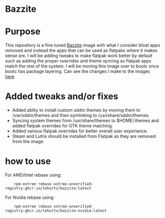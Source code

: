 # Bazzite

# Purpose

This repository is a fine tuned [Bazzite](https://bazzite.gg/) image with what I consider bloat apps removed and instead the apps that can be used as flatpaks where it makes sense are. I will be adding tweaks to make flatpak work better by default such as adding the proper overrides and theme syncing so flatpak apps match the rest of the system. I will be moving this image over to bootc once bootc has package layering. Can see the changes I make to the images [here](https://github.com/tohurtv/bazzite/blob/main/build.sh)

# Added tweaks and/or fixes
- Added ablity to install custom sddm themes by moving them to /var/sddm/themes and then symlinking to /usr/share/sddm/themes.
- Syncing system themes from /usr/share/themes to $HOME/.themes and added flatpak overrides for GTK theme matching.
- Added various flatpak overrides for better overall user experience.
- Steam and Lutris should be installed from Flatpak as they are removed from the image

# how to use

For AMD/Intel rebase using:

```
    rpm-ostree rebase ostree-unverified-registry:ghcr.io/tohurtv/bazzite:latest
```
For Nvidia rebase using:

```
    rpm-ostree rebase ostree-unverified-registry:ghcr.io/tohurtv/bazzite-nvidia:latest
```
